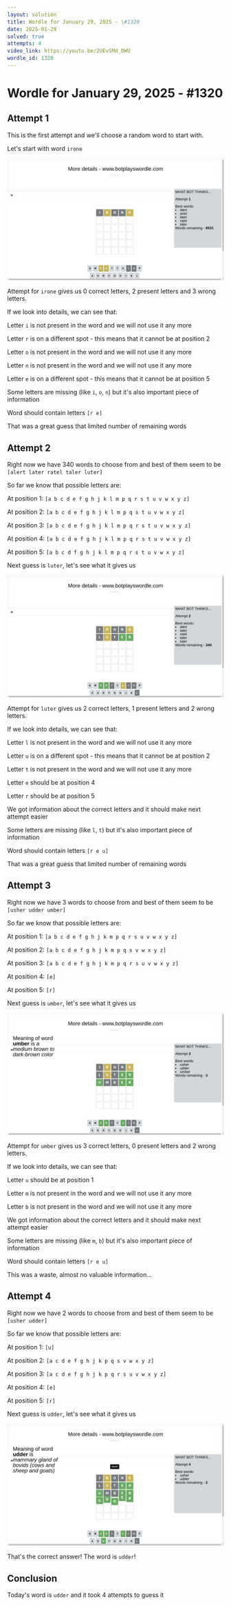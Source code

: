 ```yaml
---
layout: solution
title: Wordle for January 29, 2025 - \#1320
date: 2025-01-29
solved: true
attempts: 4
video_link: https://youtu.be/2UEvSMd_DWU
wordle_id: 1320
---
```


# Wordle for January 29, 2025 - \#1320

## Attempt 1

This is the first attempt and we'll choose a random word to start with.

Let's start with word `irone`

![Attempt 1](2025-01-29/attempt-1.png)

Attempt for `irone` gives us 0 correct letters, 2 present letters and 3 wrong letters.

If we look into details, we can see that:

Letter `i` is not present in the word and we will not use it any more

Letter `r` is on a different spot - this means that it cannot be at position 2

Letter `o` is not present in the word and we will not use it any more

Letter `n` is not present in the word and we will not use it any more

Letter `e` is on a different spot - this means that it cannot be at position 5

Some letters are missing (like `i`, `o`, `n`) but it's also important piece of information

Word should contain letters `[r e]`

That was a great guess that limited number of remaining words



## Attempt 2

Right now we have 340 words to choose from and best of them seem to be `[alert later ratel taler luter]`

So far we know that possible letters are:

At position 1: `[a b c d e f g h j k l m p q r s t u v w x y z]`

At position 2: `[a b c d e f g h j k l m p q s t u v w x y z]`

At position 3: `[a b c d e f g h j k l m p q r s t u v w x y z]`

At position 4: `[a b c d e f g h j k l m p q r s t u v w x y z]`

At position 5: `[a b c d f g h j k l m p q r s t u v w x y z]`

Next guess is `luter`, let's see what it gives us

![Attempt 2](2025-01-29/attempt-2.png)

Attempt for `luter` gives us 2 correct letters, 1 present letters and 2 wrong letters.

If we look into details, we can see that:

Letter `l` is not present in the word and we will not use it any more

Letter `u` is on a different spot - this means that it cannot be at position 2

Letter `t` is not present in the word and we will not use it any more

Letter `e` should be at position 4

Letter `r` should be at position 5

We got information about the correct letters and it should make next attempt easier

Some letters are missing (like `l`, `t`) but it's also important piece of information

Word should contain letters `[r e u]`

That was a great guess that limited number of remaining words



## Attempt 3

Right now we have 3 words to choose from and best of them seem to be `[usher udder umber]`

So far we know that possible letters are:

At position 1: `[a b c d e f g h j k m p q r s u v w x y z]`

At position 2: `[a b c d e f g h j k m p q s v w x y z]`

At position 3: `[a b c d e f g h j k m p q r s u v w x y z]`

At position 4: `[e]`

At position 5: `[r]`

Next guess is `umber`, let's see what it gives us

![Attempt 3](2025-01-29/attempt-3.png)

Attempt for `umber` gives us 3 correct letters, 0 present letters and 2 wrong letters.

If we look into details, we can see that:

Letter `u` should be at position 1

Letter `m` is not present in the word and we will not use it any more

Letter `b` is not present in the word and we will not use it any more

We got information about the correct letters and it should make next attempt easier

Some letters are missing (like `m`, `b`) but it's also important piece of information

Word should contain letters `[r e u]`

This was a waste, almost no valuable information...



## Attempt 4

Right now we have 2 words to choose from and best of them seem to be `[usher udder]`

So far we know that possible letters are:

At position 1: `[u]`

At position 2: `[a c d e f g h j k p q s v w x y z]`

At position 3: `[a c d e f g h j k p q r s u v w x y z]`

At position 4: `[e]`

At position 5: `[r]`

Next guess is `udder`, let's see what it gives us

![Attempt 4](2025-01-29/attempt-4.png)

That's the correct answer! The word is `udder`!

## Conclusion

Today's word is `udder` and it took 4 attempts to guess it

